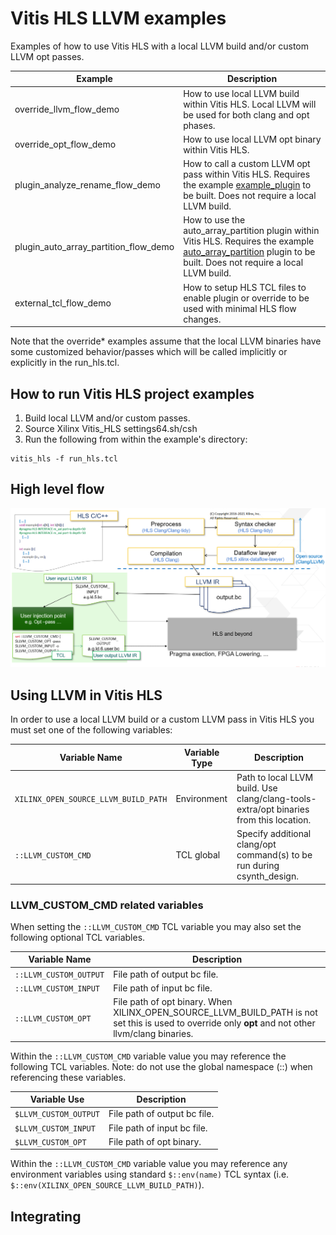 # Vitis HLS LLVM examples

Examples of how to use Vitis HLS with a local LLVM build and/or custom LLVM opt passes.

Example | Description      
--------|------------------
override_llvm_flow_demo | How to use local LLVM build within Vitis HLS.  Local LLVM will be used for both clang and opt phases.
override_opt_flow_demo | How to use local LLVM opt binary within Vitis HLS.  
plugin_analyze_rename_flow_demo | How to call a custom LLVM opt pass within Vitis HLS.  Requires the example [example_plugin](plugin_analyze_rename_flow_demo/example_plugin) to be built.  Does not require a local LLVM build.
plugin_auto_array_partition_flow_demo | How to use the auto_array_partition plugin within Vitis HLS.  Requires the example [auto_array_partition](../plugins/auto_array_partition) plugin to be built.  Does not require a local LLVM build.
external_tcl_flow_demo | How to setup HLS TCL files to enable plugin or override to be used with minimal HLS flow changes.

Note that the override\* examples assume that the local LLVM binaries have some customized behavior/passes which will be called implicitly or explicitly in the run_hls.tcl.


## How to run Vitis HLS project examples
1. Build local LLVM and/or custom passes.
2. Source Xilinx Vitis_HLS settings64.sh/csh 
3. Run the following from within the example's directory:
```
vitis_hls -f run_hls.tcl
```


## High level flow
![Image of Vitis HLS flow](high-level-inject-flow.png "")

## Using LLVM in Vitis HLS
In order to use a local LLVM build or a custom LLVM pass in Vitis HLS you must set one of the following variables:

Variable Name                      | Variable Type | Description      
-----------------------------------|---------------|------------------
`XILINX_OPEN_SOURCE_LLVM_BUILD_PATH` | Environment   | Path to local LLVM build. Use clang/clang-tools-extra/opt binaries from this location.
`::LLVM_CUSTOM_CMD`                  | TCL global    | Specify additional clang/opt command(s) to be run during csynth_design.


### LLVM_CUSTOM_CMD related variables
When setting the `::LLVM_CUSTOM_CMD` TCL variable you may also set the following optional TCL variables.

Variable Name        | Description      
---------------------|------------------
`::LLVM_CUSTOM_OUTPUT` | File path of output bc file.
`::LLVM_CUSTOM_INPUT`  | File path of input bc file.
`::LLVM_CUSTOM_OPT`    | File path of opt binary. When XILINX_OPEN_SOURCE_LLVM_BUILD_PATH is not set this is used to override only **opt** and not other llvm/clang binaries.


Within the `::LLVM_CUSTOM_CMD` variable value you may reference the following TCL variables.
Note: do not use the global namespace (::) when referencing these variables.

Variable Use        | Description      
--------------------|------------------
`$LLVM_CUSTOM_OUTPUT` | File path of output bc file.
`$LLVM_CUSTOM_INPUT`  | File path of input bc file.
`$LLVM_CUSTOM_OPT`    | File path of opt binary.

Within the `::LLVM_CUSTOM_CMD` variable value you may reference any environment variables using standard `$::env(name)` TCL syntax (i.e. `$::env(XILINX_OPEN_SOURCE_LLVM_BUILD_PATH)`).



## Integrating  
